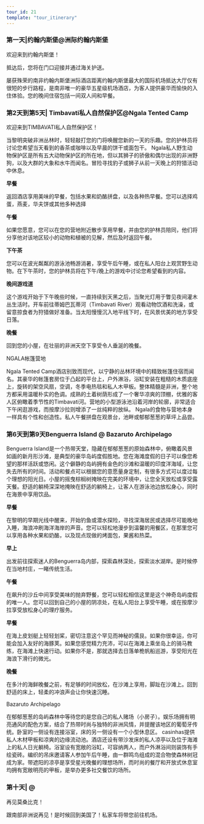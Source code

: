 ```yaml
---
tour_id: 21
template: "tour_itinerary"
---
```

### 第一天|约翰内斯堡@洲际约翰内斯堡


欢迎来到约翰内斯堡！

抵达后，您将在门口迎接并通过海关护送。

屡获殊荣的南非约翰内斯堡洲际酒店距离约翰内斯堡最大的国际机场抵达大厅仅有很短的步行路程，是南非唯一的豪华五星级机场酒店，为客人提供豪华而愉快的入住体验。您的晚间住宿包括一间双人间和早餐。

### 第2天到第5天| Timbavati私人自然保护区@Ngala Tented Camp


欢迎来到TIMBAVATI私人自然保护区！

当黎明突破非洲丛林时，轻轻敲打您的门将唤醒您新的一天的乐趣。您的护林员将讨论您希望当天看到的香茶或咖啡以及早晨的饼干或面包干。 Ngala私人野生动物保护区是所有五大动物保护区的所在地，但以其狮子的骄傲和偶尔出现的非洲野狗，以及大群的大象和水牛而闻名。冒险寻找豹子或狮子从前一天晚上的狩猎活动中休息。

**早餐**

返回酒店享用美味的早餐，包括水果和奶酪拼盘，以及各种热早餐。您可以选择鸡蛋，燕麦，华夫饼或其他多种选择

**午餐**

如果您愿意，您可以在您的营地附近散步享用早餐，并由您的护林员陪同，他们将分享他对该地区较小的动物和植被的见解，然后及时返回午餐。

**下午茶**

您可以在波光粼粼的游泳池畅游消暑，享受午后午睡，或在私人阳台上观赏野生动物。在下午茶时，您的护林员将在下午/晚上的游戏中讨论您希望看到的内容。

**晚间游戏道**

这个游戏开始于下午晚些时候，一直持续到天黑之后，当聚光灯用于瞥见夜间灌木丛生活时。开车前往蒂姆巴瓦蒂河（Timbavati River）观看动物饮酒和洗澡，或留意掠食者为狩猎做好准备。当太阳慢慢沉入地平线下时，在风景优美的地方享受日落。

**晚餐**

回到您的小屋，在壮丽的非洲天空下享受令人垂涎的晚餐。

NGALA帐篷营地

Ngala Tented Camp酒店别致而现代，以宁静的丛林环境中的精致帐篷住宿而闻名。其豪华的帐篷套房位于凸起的平台上，户外淋浴，浴缸安装在粗糙的木质底座上，旋转的架空风扇，空调，冬季电热毯和私人木甲板。整体精髓是非洲，整个地方都采用温暖朴实的色调。成熟的土着树荫形成了一个奢华凉爽的顶棚，优雅的客人区俯瞰着季节性的Timbavati河。营地的小型游泳池沿着河岸的轮廓，非常适合下午闲逛游戏，而按摩沙拉则增添了一丝纯粹的放纵。
Ngala的食物与营地本身一样具有个性和创造性。私人午餐拼盘在观景台，池畔或郁郁葱葱的草坪上品尝。

### 第6天到第9天Benguerra Island @ Bazaruto Archipelago


Benguerra Island是一个热带天堂，隐藏在郁郁葱葱的原始森林中，俯瞰着风景如画的新月形沙滩，是典型的豪华岛屿度假胜地。您在海滩度假的日子可以像您希望的那样活跃或悠闲。这个僻静的岛屿拥有金色的沙滩和温暖的印度洋海域，让您失去所有的时间。活动和餐点可以根据您的意愿量身定制，有很多方式可以度过每个理想的阳光日。小屋的摇曳棕榈树掩映在完美的环境中，让您全天放松或享受露天餐。舒适的躺椅深深地掩映在舒适的躺椅上，让客人在游泳池边放松身心，同时在海景中享用饮品。

**早餐**

在黎明的早期光线中醒来，开始钓鱼或潜水探险，寻找深海居民或选择尽可能晚地入睡，海浪冲刷海洋海岸的声音。您可以轻松地漫步到温馨的用餐区，在那里您可以享用各种水果和奶酪，以及现点现做的烤面包，果酱和热菜。

**早上**

出发前往探索迷人的Benguerra岛内部，探索森林深处，探索淡水湖岸。是时候停在当地村庄，一睹传统生活。

**午餐**

在飙升的沙丘中间享受美味的抛弃野餐，您可以轻松相信这里是这个神奇岛屿度假的唯一人。您可以回到自己的小屋的阴凉处，在私人阳台上享受午睡，或在按摩沙拉享受放松身心的理疗服务。

**早餐**

在海上皮划艇上轻轻划桨，密切注意这个罕见而神秘的儒艮。如果你很幸运，你可能会加入友好的海豚荚。如果您感觉精力充沛，可以在海滩上乘坐岛上的骑马教练，在海滩上快速行动。如果你不是，那就选择去日落单桅帆船巡游，享受阳光在海浪下滑行的微光。

**晚餐**

在多汁的海鲜晚餐之前，有足够的时间放松，在沙滩上享用，脚趾在沙滩上。回到舒适的床上，轻柔的冲浪声会让你快速沉睡。

Bazaruto Archipelago

在郁郁葱葱的岛屿森林中等待您的是您自己的私人赌场（小房子）。娱乐场拥有明亮通风的配色方案，结合了热带时尚与独特的非洲风情，并提醒该地区的葡萄牙传统。卧室的一侧设有连接浴室，床的另一侧设有一个小型休息区。
casinhas提供私人木材甲板和凉爽的边缘流动池。酒店还设有带沙发床的私人凉亭以及位于海滩上的私人日光躺椅。浴室设有宽敞的浴缸，可容纳两人，而户外淋浴间则装饰有手绘瓷砖。编织的吊床邀请客人参加午后午睡，由一群鸣鸟组成的混合物使森林树冠成为家。带遮阳的凉亭是享受星光晚餐的理想场所，而时尚的餐厅和开放式休息室均拥有宽敞明亮的甲板，是举办更多社交餐饮的场所。

### 第十天| @


再见莫桑比克！

跟南部非洲说再见！是时候回到美国了！私家车将带您前往机场。